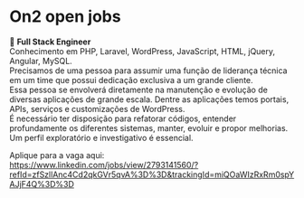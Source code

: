 # On2 open jobs

🧮 **Full Stack Engineer**  
Conhecimento em PHP, Laravel, WordPress, JavaScript, HTML, jQuery, Angular, MySQL.  
Precisamos de uma pessoa para assumir uma função de liderança técnica em um time que possui dedicação exclusiva a um grande cliente.  
Essa pessoa se envolverá diretamente na manutenção e evolução de diversas aplicações de grande escala. Dentre as aplicações temos portais, APIs, serviços e customizações de WordPress.  
É necessário ter disposição para refatorar códigos, entender profundamente os diferentes sistemas, manter, evoluir e propor melhorias. Um perfil exploratório e investigativo é essencial.

Aplique para a vaga aqui: https://www.linkedin.com/jobs/view/2793141560/?refId=zfSzllAnc4Cd2qkGVr5qvA%3D%3D&trackingId=miQOaWIzRxRm0spYAJjF4Q%3D%3D
